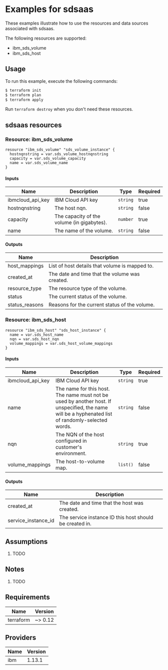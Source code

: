 # Examples for sdsaas

These examples illustrate how to use the resources and data sources associated with sdsaas.

The following resources are supported:
* ibm_sds_volume
* ibm_sds_host

## Usage

To run this example, execute the following commands:

```bash
$ terraform init
$ terraform plan
$ terraform apply
```

Run `terraform destroy` when you don't need these resources.

## sdsaas resources

### Resource: ibm_sds_volume

```hcl
resource "ibm_sds_volume" "sds_volume_instance" {
  hostnqnstring = var.sds_volume_hostnqnstring
  capacity = var.sds_volume_capacity
  name = var.sds_volume_name
}
```

#### Inputs

| Name | Description | Type | Required |
|------|-------------|------|---------|
| ibmcloud\_api\_key | IBM Cloud API key | `string` | true |
| hostnqnstring | The host nqn. | `string` | false |
| capacity | The capacity of the volume (in gigabytes). | `number` | true |
| name | The name of the volume. | `string` | false |

#### Outputs

| Name | Description |
|------|-------------|
| host_mappings | List of host details that volume is mapped to. |
| created_at | The date and time that the volume was created. |
| resource_type | The resource type of the volume. |
| status | The current status of the volume. |
| status_reasons | Reasons for the current status of the volume. |

### Resource: ibm_sds_host

```hcl
resource "ibm_sds_host" "sds_host_instance" {
  name = var.sds_host_name
  nqn = var.sds_host_nqn
  volume_mappings = var.sds_host_volume_mappings
}
```

#### Inputs

| Name | Description | Type | Required |
|------|-------------|------|---------|
| ibmcloud\_api\_key | IBM Cloud API key | `string` | true |
| name | The name for this host. The name must not be used by another host.  If unspecified, the name will be a hyphenated list of randomly-selected words. | `string` | false |
| nqn | The NQN of the host configured in customer's environment. | `string` | true |
| volume_mappings | The host-to-volume map. | `list()` | false |

#### Outputs

| Name | Description |
|------|-------------|
| created_at | The date and time that the host was created. |
| service_instance_id | The service instance ID this host should be created in. |


## Assumptions

1. TODO

## Notes

1. TODO

## Requirements

| Name | Version |
|------|---------|
| terraform | ~> 0.12 |

## Providers

| Name | Version |
|------|---------|
| ibm | 1.13.1 |
